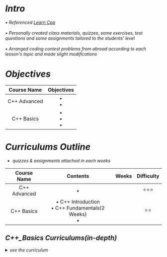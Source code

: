 <i>

# Intro
• Referenced [Learn Cpp](https://www.learncpp.com/)<br>
<br>
• Personally created class materials, quizzes, some exercises, test questions and some assignments tailored to the students' level <br>
<br>
• Arranged coding contest problems from abroad according to each lesson's topic and made slight modifications <br>

# Objectives

<div align="center", class="python">

| Course Name | Objectives | 
| :--------: | :-----------: |
| C++ Advanced | •  <br> •  |
| C++ Basics | •  <br> •  <br> •  |

</div>


# Curriculums Outline

* quizzes & assignments attached in each weeks

<div align="center", class="python">

| Course Name | Contents | Weeks | Difficulty |
| :--------: | :-----------: | :-----------: | :-----------: |
| C++ Advanced | • |  | ⭐⭐⭐ |
| C++ Basics | • C++ Introduction <br> • C++ Fundamentals(2 Weeks) <br> • |  | ⭐⭐ |
</div>

</i>


<i>

## C++_Basics Curriculums(in-depth)

<details>

<summary>see the curriculum</summary>

<br>

  <div align="center", class="python">

| No. | Topic | What You will Learn | Difficulty | Quiz Attached | Assignment Attached |
| :--------: | :-----------: | :-----------: | :-----------: | :-----------: | :-----------: |
| Wk1 | C++ Introduction | Introduction <br> C++ Development Process <br> Installation <br> Hello World! <br> Comments | ⭐⭐ | ✅ | N/A |
| Wk2 | C++ Fundamentals(1/2) | Objects/Variables <br> Initializations <br> iostream library <br> Extraction Process <br> Literal Constants / Operators / Expressions | ⭐⭐ | ✅ |  |
</div>

</details>


</i>


